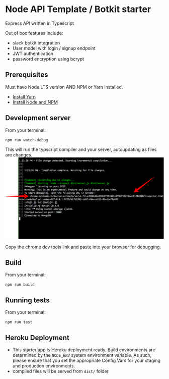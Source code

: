 # Node API Template / Botkit starter

Express API written in Typescript

Out of box features include:
- slack botkit integration
- User model with login / signup endpoint 
- JWT authentication 
- password encryption using bcrypt

## Prerequisites

Must have Node LTS version AND NPM or Yarn installed.

* [Install Yarn](https://yarnpkg.com/en/docs/install)
* [Install Node and NPM](https://nodejs.org/en/)


## Development server

From your terminal:
```
npm run watch-debug
```
This will run the typscript compiler and your server, autoupdating as files are changes.
![Screenshot](https://github.com/TrimAgency/node-api-template/blob/master/github/devtools-screenshot.png)

Copy the chrome dev tools link and paste into your browser for debugging.

## Build
From your terminal:
```
npm run build
```

## Running tests
From your terminal:
```
npm run test
```

## Heroku Deployment

* This starter app is Heroku deployment ready. Build environments are determined
  by the `NODE_ENV` system environment variable.  As such, please ensure that
  you set the appropriate Config Vars for your staging and production
  environments.
* compiled files will be served from `dist/` folder

